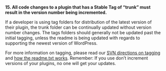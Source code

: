 **15. All code changes to a plugin that has a Stable Tag of “trunk” must result in the version number being incremented.**

If a developer is using tag folders for distribution of the latest version of their plugin, the trunk folder can be continually updated without version number changes. The tags folders should generally not be updated past the initial tagging, unless the readme is being updated with regards to supporting the newest version of WordPress.

For more information on tagging, please read our [SVN directions on tagging](https://developer.wordpress.org/plugins/wordpress-org/how-to-use-subversion/#task-3) and [how the readme.txt works](https://developer.wordpress.org/plugins/wordpress-org/how-your-readme-txt-works/). Remember: If you use don’t increment versions of your plugins, no one will get your updates.
